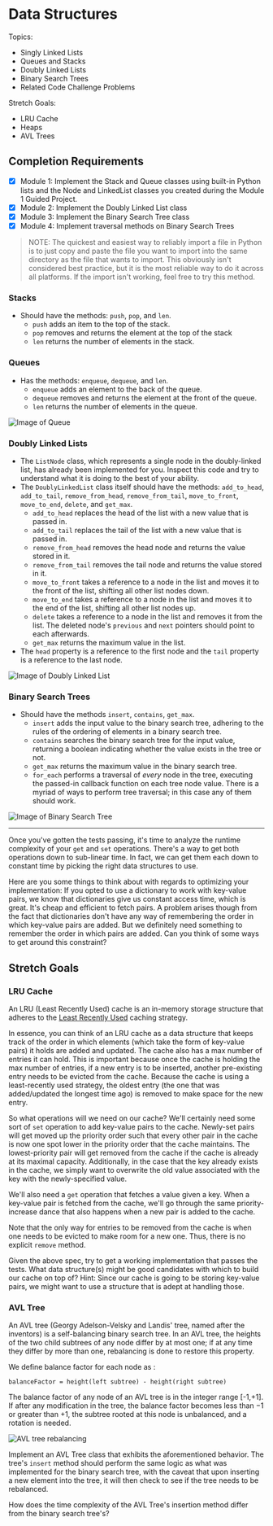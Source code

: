 # Data Structures

Topics:
 * Singly Linked Lists
 * Queues and Stacks
 * Doubly Linked Lists
 * Binary Search Trees
 * Related Code Challenge Problems

Stretch Goals:
 * LRU Cache
 * Heaps
 * AVL Trees

## Completion Requirements
 - [X] Module 1: Implement the Stack and Queue classes using built-in Python lists and the Node and LinkedList classes you created during the Module 1 Guided Project.
- [X] Module 2: Implement the Doubly Linked List class
- [X] Module 3: Implement the Binary Search Tree class
- [X] Module 4: Implement traversal methods on Binary Search Trees
 
 > NOTE: The quickest and easiest way to reliably import a file in Python is to just copy and paste the file you want to import into the same directory as the file that wants to import. This obviously isn't considered best practice, but it is the most reliable way to do it across all platforms.  If the import isn't working, feel free to try this method.

### Stacks
* Should have the methods: `push`, `pop`, and `len`.
   * `push` adds an item to the top of the stack.
   * `pop` removes and returns the element at the top of the stack
   * `len` returns the number of elements in the stack.

### Queues
 * Has the methods: `enqueue`, `dequeue`, and `len`.
   * `enqueue` adds an element to the back of the queue.
   * `dequeue` removes and returns the element at the front of the queue.
   * `len` returns the number of elements in the queue.
 
![Image of Queue](https://upload.wikimedia.org/wikipedia/commons/thumb/5/52/Data_Queue.svg/600px-Data_Queue.svg.png)

### Doubly Linked Lists
 * The `ListNode` class, which represents a single node in the doubly-linked list, has already been implemented for you. Inspect this code and try to understand what it is doing to the best of your ability.
 * The `DoublyLinkedList` class itself should have the methods: `add_to_head`, `add_to_tail`, `remove_from_head`, `remove_from_tail`, `move_to_front`, `move_to_end`, `delete`, and `get_max`.
   * `add_to_head` replaces the head of the list with a new value that is passed in.
   * `add_to_tail` replaces the tail of the list with a new value that is passed in.
   * `remove_from_head` removes the head node and returns the value stored in it.
   * `remove_from_tail` removes the tail node and returns the value stored in it.
   * `move_to_front` takes a reference to a node in the list and moves it to the front of the list, shifting all other list nodes down. 
   * `move_to_end` takes a reference to a node in the list and moves it to the end of the list, shifting all other list nodes up. 
   * `delete` takes a reference to a node in the list and removes it from the list. The deleted node's `previous` and `next` pointers should point to each afterwards.
   * `get_max` returns the maximum value in the list. 
 * The `head` property is a reference to the first node and the `tail` property is a reference to the last node.
 
![Image of Doubly Linked List](https://upload.wikimedia.org/wikipedia/commons/thumb/5/5e/Doubly-linked-list.svg/610px-Doubly-linked-list.svg.png)

### Binary Search Trees
* Should have the methods `insert`, `contains`, `get_max`.
  * `insert` adds the input value to the binary search tree, adhering to the rules of the ordering of elements in a binary search tree.
  * `contains` searches the binary search tree for the input value, returning a boolean indicating whether the value exists in the tree or not.
  * `get_max` returns the maximum value in the binary search tree.
  * `for_each` performs a traversal of _every_ node in the tree, executing the passed-in callback function on each tree node value. There is a myriad of ways to perform tree traversal; in this case any of them should work. 

![Image of Binary Search Tree](https://upload.wikimedia.org/wikipedia/commons/thumb/d/da/Binary_search_tree.svg/300px-Binary_search_tree.svg.png)

---

Once you've gotten the tests passing, it's time to analyze the runtime complexity of your `get` and `set` operations. There's a way to get both operations down to sub-linear time. In fact, we can get them each down to constant time by picking the right data structures to use. 

Here are you some things to think about with regards to optimizing your implementation: If you opted to use a dictionary to work with key-value pairs, we know that dictionaries give us constant access time, which is great. It's cheap and efficient to fetch pairs. A problem arises though from the fact that dictionaries don't have any way of remembering the order in which key-value pairs are added. But we definitely need something to remember the order in which pairs are added. Can you think of some ways to get around this constraint?

## Stretch Goals

### LRU Cache
An LRU (Least Recently Used) cache is an in-memory storage structure that adheres to the [Least Recently Used](https://en.wikipedia.org/wiki/Cache_replacement_policies#Least_recently_used_(LRU)) caching strategy. 

In essence, you can think of an LRU cache as a data structure that keeps track of the order in which elements (which take the form of key-value pairs) it holds are added and updated. The cache also has a max number of entries it can hold. This is important because once the cache is holding the max number of entries, if a new entry is to be inserted, another pre-existing entry needs to be evicted from the cache. Because the cache is using a least-recently used strategy, the oldest entry (the one that was added/updated the longest time ago) is removed to make space for the new entry. 

So what operations will we need on our cache? We'll certainly need some sort of `set` operation to add key-value pairs to the cache. Newly-set pairs will get moved up the priority order such that every other pair in the cache is now one spot lower in the priority order that the cache maintains. The lowest-priority pair will get removed from the cache if the cache is already at its maximal capacity. Additionally, in the case that the key already exists in the cache, we simply want to overwrite the old value associated with the key with the newly-specified value. 

We'll also need a `get` operation that fetches a value given a key. When a key-value pair is fetched from the cache, we'll go through the same priority-increase dance that also happens when a new pair is added to the cache.

Note that the only way for entries to be removed from the cache is when one needs to be evicted to make room for a new one. Thus, there is no explicit `remove` method. 

Given the above spec, try to get a working implementation that passes the tests. What data structure(s) might be good candidates with which to build our cache on top of? Hint: Since our cache is going to be storing key-value pairs, we might want to use a structure that is adept at handling those. 

### AVL Tree
An AVL tree (Georgy Adelson-Velsky and Landis' tree, named after the inventors) is a self-balancing binary search tree. In an AVL tree, the heights of the two child subtrees of any node differ by at most one; if at any time they differ by more than one, rebalancing is done to restore this property.

We define balance factor for each node as :
```
balanceFactor = height(left subtree) - height(right subtree)
```

The balance factor of any node of an AVL tree is in the integer range [-1,+1]. If after any modification in the tree, the balance factor becomes less than −1 or greater than +1, the subtree rooted at this node is unbalanced, and a rotation is needed.

![AVL tree rebalancing](https://s3.amazonaws.com/hr-challenge-images/0/1436854305-b167cc766c-AVL_Tree_Rebalancing.svg.png)

Implement an AVL Tree class that exhibits the aforementioned behavior. The tree's `insert` method should perform the same logic as what was implemented for the binary search tree, with the caveat that upon inserting a new element into the tree, it will then check to see if the tree needs to be rebalanced. 

How does the time complexity of the AVL Tree's insertion method differ from the binary search tree's?
